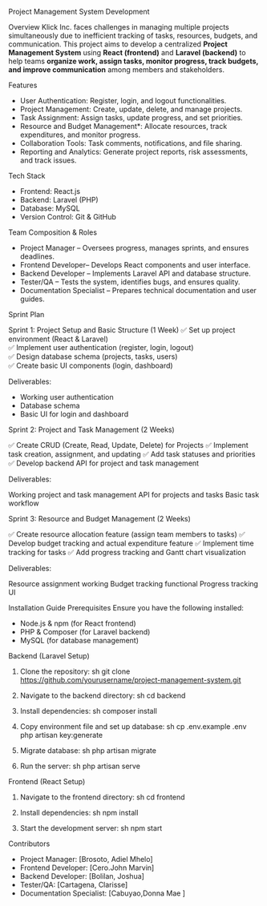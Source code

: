 Project Management System Development

Overview
Klick Inc. faces challenges in managing multiple projects simultaneously due to inefficient tracking of tasks, resources, budgets, and communication. This project aims to develop a centralized **Project Management System** using **React (frontend)** and **Laravel (backend)** to help teams **organize work, assign tasks, monitor progress, track budgets, and improve communication** among members and stakeholders.

Features
- User Authentication: Register, login, and logout functionalities.
- Project Management: Create, update, delete, and manage projects.
- Task Assignment: Assign tasks, update progress, and set priorities.
- Resource and Budget Management*: Allocate resources, track expenditures, and monitor progress.
- Collaboration Tools: Task comments, notifications, and file sharing.
- Reporting and Analytics: Generate project reports, risk assessments, and track issues.

Tech Stack
- Frontend: React.js
- Backend: Laravel (PHP)
- Database: MySQL
- Version Control: Git & GitHub

Team Composition & Roles
- Project Manager – Oversees progress, manages sprints, and ensures deadlines.
- Frontend Developer– Develops React components and user interface.
- Backend Developer – Implements Laravel API and database structure.
- Tester/QA – Tests the system, identifies bugs, and ensures quality.
- Documentation Specialist – Prepares technical documentation and user guides.

Sprint Plan

Sprint 1: Project Setup and Basic Structure (1 Week)
✅ Set up project environment (React & Laravel)  
✅ Implement user authentication (register, login, logout)  
✅ Design database schema (projects, tasks, users)  
✅ Create basic UI components (login, dashboard)  

Deliverables:
- Working user authentication
- Database schema
- Basic UI for login and dashboard

Sprint 2: Project and Task Management (2 Weeks)

✅ Create CRUD (Create, Read, Update, Delete) for Projects
✅ Implement task creation, assignment, and updating
✅ Add task statuses and priorities
✅ Develop backend API for project and task management

Deliverables:

Working project and task management
API for projects and tasks
Basic task workflow

Sprint 3: Resource and Budget Management (2 Weeks)

✅ Create resource allocation feature (assign team members to tasks)
✅ Develop budget tracking and actual expenditure feature
✅ Implement time tracking for tasks
✅ Add progress tracking and Gantt chart visualization

Deliverables:

Resource assignment working
Budget tracking functional
Progress tracking UI

 Installation Guide
Prerequisites
Ensure you have the following installed:
- Node.js & npm (for React frontend)
- PHP & Composer (for Laravel backend)
- MySQL (for database management)

Backend (Laravel Setup)
1. Clone the repository:
   sh
   git clone https://github.com/yourusername/project-management-system.git
   
2. Navigate to the backend directory:
   sh
   cd backend
   
3. Install dependencies:
   sh
   composer install
   
4. Copy environment file and set up database:
   sh
   cp .env.example .env
   php artisan key:generate
   
5. Migrate database:
   sh
   php artisan migrate
   
6. Run the server:
   sh
   php artisan serve
   

Frontend (React Setup)
1. Navigate to the frontend directory:
   sh
   cd frontend
   
2. Install dependencies:
   sh
   npm install
   
3. Start the development server:
   sh
   npm start

Contributors
- Project Manager: [Brosoto, Adiel Mhelo]
- Frontend Developer: [Cero.John Marvin]
- Backend Developer: [Bolilan, Joshua]
- Tester/QA: [Cartagena, Clarisse]
- Documentation Specialist: [Cabuyao,Donna Mae ]
